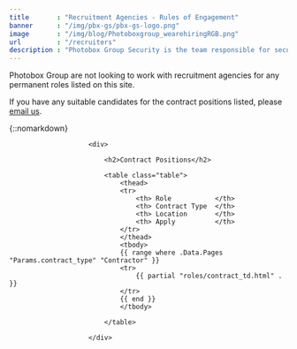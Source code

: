 ```yaml
---
title       : "Recruitment Agencies - Rules of Engagement"
banner      : "/img/pbx-gs/pbx-gs-logo.png"
image       : "/img/blog/Photoboxgroup_wearehiringRGB.png"
url         : "/recruiters"
description : "Photobox Group Security is the team responsible for securing magic moments for customers of our brands."
---
```


Photobox Group are not looking to work with recruitment agencies for any permanent roles listed on this site. 

If you have any suitable candidates for the contract positions listed, please [email us](mailto:project-cx@photobox.com).

{::nomarkdown}
<!-- HTML CODE-->

                        <div>
                        
                            <h2>Contract Positions</h2>

                            <table class="table">
                                <thead>
                                <tr>
                                    <th> Role           </th>
                                    <th> Contract Type  </th>
                                    <th> Location       </th>
                                    <th> Apply          </th>
                                </tr>
                                </thead>
                                <tbody>
                                {{ range where .Data.Pages "Params.contract_type" "Contractor" }}
                                <tr>
                                    {{ partial "roles/contract_td.html" . }}
                                </tr>
                                {{ end }}
                                </tbody>

                            </table>

                        </div>
